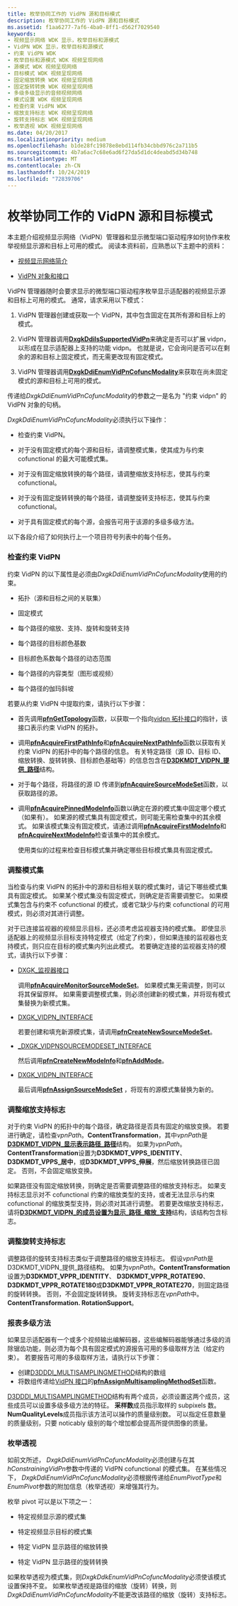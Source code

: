 ```yaml
---
title: 枚举协同工作的 VidPN 源和目标模式
description: 枚举协同工作的 VidPN 源和目标模式
ms.assetid: f1aa6277-7af6-4ba0-8ff1-d562f7029540
keywords:
- 视频显示网络 WDK 显示，枚举目标和源模式
- VidPN WDK 显示，枚举目标和源模式
- 约束 VidPN WDK
- 枚举目标和源模式 WDK 视频呈现网络
- 源模式 WDK 视频呈现网络
- 目标模式 WDK 视频呈现网络
- 固定缩放转换 WDK 视频呈现网络
- 固定旋转转换 WDK 视频呈现网络
- 多级多级显示的音频视频网络
- 模式设置 WDK 视频呈现网络
- 检查约束 VidPN WDK
- 缩放支持标志 WDK 视频呈现网络
- 旋转支持标志 WDK 视频呈现网络
- 枚举透视 WDK 视频呈现网络
ms.date: 04/20/2017
ms.localizationpriority: medium
ms.openlocfilehash: b1de28fc19878e8ebd114fb34cbbd976c2a711b5
ms.sourcegitcommit: 4b7a6ac7c68e6ad6f27da5d1dc4deabd5d34b748
ms.translationtype: MT
ms.contentlocale: zh-CN
ms.lasthandoff: 10/24/2019
ms.locfileid: "72839706"
---
```

# <a name="enumerating-cofunctional-vidpn-source-and-target-modes"></a>枚举协同工作的 VidPN 源和目标模式


本主题介绍视频显示网络（VidPN）管理器和显示微型端口驱动程序如何协作来枚举视频显示源和目标上可用的模式。 阅读本资料前，应熟悉以下主题中的资料：

-   [视频显示网络简介](introduction-to-video-present-networks.md)

-   [VidPN 对象和接口](vidpn-objects-and-interfaces.md)

VidPN 管理器随时会要求显示的微型端口驱动程序枚举显示适配器的视频显示源和目标上可用的模式。 通常，请求采用以下模式：

1.  VidPN 管理器创建或获取一个 VidPN，其中包含固定在其所有源和目标上的模式。

2.  VidPN 管理器调用[**DxgkDdiIsSupportedVidPn**](https://docs.microsoft.com/windows-hardware/drivers/ddi/d3dkmddi/nc-d3dkmddi-dxgkddi_issupportedvidpn)来确定是否可以扩展 vidpn，以形成在显示适配器上支持的功能 vidpn。 也就是说，它会询问是否可以在剩余的源和目标上固定模式，而无需更改现有固定模式。

3.  VidPN 管理器调用[**DxgkDdiEnumVidPnCofuncModality**](https://docs.microsoft.com/windows-hardware/drivers/ddi/d3dkmddi/nc-d3dkmddi-dxgkddi_enumvidpncofuncmodality)来获取在尚未固定模式的源和目标上可用的模式。

传递给*DxgkDdiEnumVidPnCofuncModality*的参数之一是名为 "约束 vidpn" 的 VidPN 对象的句柄。

*DxgkDdiEnumVidPnCofuncModality*必须执行以下操作：

-   检查约束 VidPN。

-   对于没有固定模式的每个源和目标，请调整模式集，使其成为与约束 cofunctional 的最大可能模式集。

-   对于没有固定缩放转换的每个路径，请调整缩放支持标志，使其与约束 cofunctional。

-   对于没有固定旋转转换的每个路径，请调整旋转支持标志，使其与约束 cofunctional。

-   对于具有固定模式的每个源，会报告可用于该源的多级多级方法。

以下各段介绍了如何执行上一个项目符号列表中的每个任务。

### <a name="span-idinspecting_the_constraining_vidpnspanspan-idinspecting_the_constraining_vidpnspaninspecting-the-constraining-vidpn"></a><span id="inspecting_the_constraining_vidpn"></span><span id="INSPECTING_THE_CONSTRAINING_VIDPN"></span>检查约束 VidPN

约束 VidPN 的以下属性是必须由*DxgkDdiEnumVidPnCofuncModality*使用的约束。

-   拓扑（源和目标之间的关联集）

-   固定模式

-   每个路径的缩放、支持、旋转和旋转支持

-   每个路径的目标颜色基数

-   目标颜色系数每个路径的动态范围

-   每个路径的内容类型（图形或视频）

-   每个路径的伽玛斜坡

若要从约束 VidPN 中提取约束，请执行以下步骤：

-   首先调用[**pfnGetTopology**](https://docs.microsoft.com/windows-hardware/drivers/ddi/d3dkmddi/nc-d3dkmddi-dxgkddi_vidpn_gettopology)函数，以获取一个指向[vidpn 拓扑接口](https://docs.microsoft.com/windows-hardware/drivers/ddi/d3dkmddi/ns-d3dkmddi-_dxgk_vidpntopology_interface)的指针，该接口表示约束 VidPN 的拓扑。

-   调用[**pfnAcquireFirstPathInfo**](https://docs.microsoft.com/windows-hardware/drivers/ddi/d3dkmddi/nc-d3dkmddi-dxgkddi_vidpntopology_acquirefirstpathinfo)和[**pfnAcquireNextPathInfo**](https://docs.microsoft.com/windows-hardware/drivers/ddi/d3dkmddi/nc-d3dkmddi-dxgkddi_vidpntopology_acquirenextpathinfo)函数以获取有关约束 VidPN 的拓扑中的每个路径的信息。 有关特定路径（源 ID、目标 ID、缩放转换、旋转转换、目标颜色基础等）的信息包含在[**D3DKMDT\_VIDPN\_提供\_路径**](https://docs.microsoft.com/windows-hardware/drivers/ddi/d3dkmdt/ns-d3dkmdt-_d3dkmdt_vidpn_present_path)结构。

-   对于每个路径，将路径的源 ID 传递到[**pfnAcquireSourceModeSet**](https://docs.microsoft.com/windows-hardware/drivers/ddi/d3dkmddi/nc-d3dkmddi-dxgkddi_vidpn_acquiresourcemodeset)函数，以获取路径的源。

-   调用[**pfnAcquirePinnedModeInfo**](https://docs.microsoft.com/windows-hardware/drivers/ddi/d3dkmddi/nc-d3dkmddi-dxgkddi_vidpnsourcemodeset_acquirepinnedmodeinfo)函数以确定在源的模式集中固定哪个模式（如果有）。 如果源的模式集具有固定模式，则可能无需检查集中的其余模式。 如果该模式集没有固定模式，请通过调用[**pfnAcquireFirstModeInfo**](https://docs.microsoft.com/windows-hardware/drivers/ddi/d3dkmddi/nc-d3dkmddi-dxgkddi_vidpnsourcemodeset_acquirefirstmodeinfo)和[**pfnAcquireNextModeInfo**](https://docs.microsoft.com/windows-hardware/drivers/ddi/d3dkmddi/nc-d3dkmddi-dxgkddi_vidpnsourcemodeset_acquirenextmodeinfo)检查该集中的其余模式。

    使用类似的过程来检查目标模式集并确定哪些目标模式集具有固定模式。

### <a name="span-idadjusting_mode_setsspanspan-idadjusting_mode_setsspanadjusting-mode-sets"></a><span id="adjusting_mode_sets"></span><span id="ADJUSTING_MODE_SETS"></span>调整模式集

当检查与约束 VidPN 的拓扑中的源和目标相关联的模式集时，请记下哪些模式集具有固定模式。 如果某个模式集没有固定模式，则确定是否需要调整它。 如果模式集包含与约束不 cofunctional 的模式，或者它缺少与约束 cofunctional 的可用模式，则必须对其进行调整。

对于已连接监视器的视频显示目标，还必须考虑监视器支持的模式集。 即使显示适配器上的视频显示目标支持特定模式（给定了约束），但如果连接的监视器也支持模式，则只应在目标的模式集内列出此模式。 若要确定连接的监视器支持的模式，请执行以下步骤：

-   [DXGK\_监视器接口](https://docs.microsoft.com/windows-hardware/drivers/ddi/d3dkmddi/ns-d3dkmddi-_dxgk_monitor_interface)

    调用[**pfnAcquireMonitorSourceModeSet**](https://docs.microsoft.com/windows-hardware/drivers/ddi/d3dkmddi/nc-d3dkmddi-dxgkddi_monitor_acquiremonitorsourcemodeset)。 如果模式集无需调整，则可以将其保留原样。 如果需要调整模式集，则必须创建新的模式集，并将现有模式集替换为新模式集。

-   [DXGK_VIDPN_INTERFACE](https://docs.microsoft.com/windows-hardware/drivers/ddi/d3dkmddi/ns-d3dkmddi-_dxgk_vidpn_interface)

    若要创建和填充新源模式集，请调用[**pfnCreateNewSourceModeSet**](https://docs.microsoft.com/windows-hardware/drivers/ddi/d3dkmddi/nc-d3dkmddi-dxgkddi_vidpn_createnewsourcemodeset)。

-   [_DXGK_VIDPNSOURCEMODESET_INTERFACE](https://docs.microsoft.com/windows-hardware/drivers/ddi/d3dkmddi/ns-d3dkmddi-_dxgk_vidpnsourcemodeset_interface)

    然后调用[**pfnCreateNewModeInfo**](https://docs.microsoft.com/windows-hardware/drivers/ddi/d3dkmddi/nc-d3dkmddi-dxgkddi_vidpnsourcemodeset_createnewmodeinfo)和[**pfnAddMode**](https://docs.microsoft.com/windows-hardware/drivers/ddi/d3dkmddi/nc-d3dkmddi-dxgkddi_vidpnsourcemodeset_addmode)。

-   [DXGK_VIDPN_INTERFACE](https://docs.microsoft.com/windows-hardware/drivers/ddi/d3dkmddi/ns-d3dkmddi-_dxgk_vidpn_interface)

    最后调用[**pfnAssignSourceModeSet**](https://docs.microsoft.com/windows-hardware/drivers/ddi/d3dkmddi/nc-d3dkmddi-dxgkddi_vidpn_assignsourcemodeset) ，将现有的源模式集替换为新的。

### <a name="adjusting-scaling-support-flags"></a>调整缩放支持标志

对于约束 VidPN 的拓扑中的每个路径，确定路径是否具有固定的缩放变换。 若要进行确定，请检查*vpnPath*。**ContentTransformation**，其中*vpnPath*是[**D3DKMDT\_VIDPN\_显示表示路径\_路径**](https://docs.microsoft.com/windows-hardware/drivers/ddi/d3dkmdt/ns-d3dkmdt-_d3dkmdt_vidpn_present_path)结构。 如果为*vpnPath*。**ContentTransformation**设置为**D3DKMDT\_VPPS\_IDENTITY**、 **D3DKMDT\_VPPS\_居中**，或**D3DKMDT\_VPPS\_伸展**，然后缩放转换路径已固定。 否则，不会固定缩放变换。

如果路径没有固定缩放转换，则确定是否需要调整路径的缩放支持标志。 如果支持标志显示对不 cofunctional 约束的缩放类型的支持，或者无法显示与约束 cofunctional 的缩放类型支持，则必须对其进行调整。 若要更改缩放支持标志，请将[**D3DKMDT\_VIDPN\_的成员设置为显示\_路径\_缩放\_支持**](https://docs.microsoft.com/windows-hardware/drivers/ddi/d3dkmdt/ns-d3dkmdt-_d3dkmdt_vidpn_present_path_scaling_support)结构，该结构包含标志。

### <a name="adjusting-rotation-support-flags"></a>调整旋转支持标志

调整路径的旋转支持标志类似于调整路径的缩放支持标志。 假设*vpnPath*是 D3DKMDT\_VIDPN\_提供\_路径结构。 如果为*vpnPath*。**ContentTransformation**设置为**D3DKMDT\_VPPR\_IDENTITY**、 **D3DKMDT\_VPPR\_ROTATE90**、 **D3DKMDT\_VPPR\_ROTATE180**或**D3DKMDT\_VPPR\_ROTATE270**，则固定路径的旋转转换。 否则，不会固定旋转转换。 旋转支持标志在*vpnPath*中。**ContentTransformation. RotationSupport**。

### <a name="span-idreporting_multisampling_methodsspanspan-idreporting_multisampling_methodsspanreporting-multisampling-methods"></a><span id="reporting_multisampling_methods"></span><span id="REPORTING_MULTISAMPLING_METHODS"></span>报表多级方法

如果显示适配器有一个或多个视频输出编解码器，这些编解码器能够通过多级的消除锯齿功能，则必须为每个具有固定模式的源报告可用的多级取样方法（给定约束）。 若要报告可用的多级取样方法，请执行以下步骤：

-   创建[D3DDDI\_MULTISAMPLINGMETHOD](https://docs.microsoft.com/windows-hardware/drivers/ddi/d3dukmdt/ns-d3dukmdt-_d3dddi_multisamplingmethod)结构的数组
-   将数组传递给[VidPN 接口](https://docs.microsoft.com/windows-hardware/drivers/ddi/d3dkmddi/ns-d3dkmddi-_dxgk_vidpn_interface)的[**pfnAssignMultisamplingMethodSet**](https://docs.microsoft.com/windows-hardware/drivers/ddi/d3dkmddi/nc-d3dkmddi-dxgkddi_vidpn_assignmultisamplingmethodset)函数。

[D3DDDI\_MULTISAMPLINGMETHOD](https://docs.microsoft.com/windows-hardware/drivers/ddi/d3dukmdt/ns-d3dukmdt-_d3dddi_multisamplingmethod)结构有两个成员，必须设置这两个成员，这些成员可以设置多级多级方法的特征。 **采样数**成员指示取样的 subpixels 数。 **NumQualityLevels**成员指示该方法可以操作的质量级别数。 可以指定任意数量的质量级别，只要 noticably 级别的每个增加都会提高所提供图像的质量。

### <a name="span-idenumeration_pivotsspanspan-idenumeration_pivotsspanenumeration-pivots"></a><span id="enumeration_pivots"></span><span id="ENUMERATION_PIVOTS"></span>枚举透视

如前文所述， *DxgkDdiEnumVidPnCofuncModality*必须创建与在其*hConstrainingVidPn*参数中传递的 VidPN cofunctional 的模式集。 在某些情况下， *DxgkDdiEnumVidPnCofuncModality*必须根据传递给*EnumPivotType*和*EnumPivot*参数的附加信息（枚举透视）来增强其行为。

枚举 pivot 可以是以下项之一：

-   特定视频显示源的模式集

-   特定视频显示目标的模式集

-   特定 VidPN 显示路径的缩放转换

-   特定 VidPN 显示路径的旋转转换

如果枚举透视为模式集，则*DxgkDdkEnumVidPnCofuncModality*必须使该模式设置保持不变。 如果枚举透视是路径的缩放（旋转）转换，则*DxgkDdiEnumVidPnCofuncModality*不能更改该路径的缩放（旋转）支持标志。

 

 





